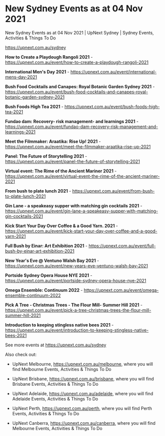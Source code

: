 # New Sydney Events as at 04 Nov 2021
New Sydney Events as at 04 Nov 2021 | UpNext Sydney | Sydney Events, Activities &amp; Things To Do

https://upnext.com.au/sydney


**How to Create a Playdough Rangoli 2021** - https://upnext.com.au/event/how-to-create-a-playdough-rangoli-2021

**International Men's Day 2021** - https://upnext.com.au/event/international-mens-day-2021

**Bush Food Cocktails and Canapes: Royal Botanic Garden Sydney 2021** - https://upnext.com.au/event/bush-food-cocktails-and-canapes-royal-botanic-garden-sydney-2021

**Bush Foods High Tea 2021** - https://upnext.com.au/event/bush-foods-high-tea-2021

**Fundao dam: Recovery- risk management- and learnings 2021** - https://upnext.com.au/event/fundao-dam-recovery-risk-management-and-learnings-2021

**Meet the Filmmaker: Araatika: Rise Up! 2021** - https://upnext.com.au/event/meet-the-filmmaker-araatika-rise-up-2021

**Panel: The Future of Storytelling 2021** - https://upnext.com.au/event/panel-the-future-of-storytelling-2021

**Virtual event: The Rime of the Ancient Mariner 2021** - https://upnext.com.au/event/virtual-event-the-rime-of-the-ancient-mariner-2021

**From bush to plate lunch 2021** - https://upnext.com.au/event/from-bush-to-plate-lunch-2021

**Gin Lane - a speakeasy supper with matching gin cocktails 2021** - https://upnext.com.au/event/gin-lane-a-speakeasy-supper-with-matching-gin-cocktails-2021

**Kick Start Your Day Over Coffee & a Good Yarn. 2021** - https://upnext.com.au/event/kick-start-your-day-over-coffee-and-a-good-yarn-2021

**Full Bush by Einar: Art Exhibition 2021** - https://upnext.com.au/event/full-bush-by-einar-art-exhibition-2021

**New Year's Eve @ Ventuno Walsh Bay 2021** - https://upnext.com.au/event/new-years-eve-ventuno-walsh-bay-2021

**Portside Sydney Opera House NYE 2021** - https://upnext.com.au/event/portside-sydney-opera-house-nye-2021

**Omega Ensemble: Continuum 2022** - https://upnext.com.au/event/omega-ensemble-continuum-2022

**Pick A Tree - Christmas Trees - The Flour Mill- Summer Hill 2021** - https://upnext.com.au/event/pick-a-tree-christmas-trees-the-flour-mill-summer-hill-2021

**Introduction to keeping stingless native bees 2021** - https://upnext.com.au/event/introduction-to-keeping-stingless-native-bees-2021



See more events at https://upnext.com.au/sydney


Also check out:

* UpNext Melbourne, https://upnext.com.au/melbourne, where you will find Melbourne Events, Activities & Things To Do

* UpNext Brisbane, https://upnext.com.au/brisbane, where you will find Brisbane Events, Activities & Things To Do

* UpNext Adelaide, https://upnext.com.au/adelaide, where you will find Adelaide Events, Activities & Things To Do

* UpNext Perth, https://upnext.com.au/perth, where you will find Perth Events, Activities & Things To Do

* UpNext Canberra, https://upnext.com.au/canberra, where you will find Melbourne Events, Activities & Things To Do